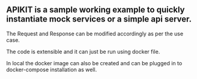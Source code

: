 ## APIKIT is a sample working example to quickly instantiate mock services or a simple api server.

The Request and Response can be modified accordingly as per the use case. 

The code is extensible and it can just be run using docker file.

In local the docker image can also be created and can be plugged in to docker-compose installation as well.
